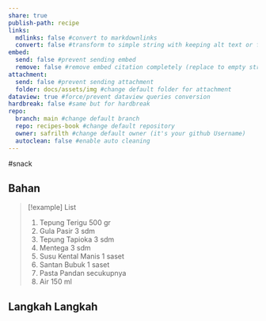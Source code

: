 ```yaml
---
share: true
publish-path: recipe
links:
  mdlinks: false #convert to markdownlinks 
  convert: false #transform to simple string with keeping alt text or file name/ title (it removes the  or []())
embed:
  send: false #prevent sending embed
  remove: false #remove embed citation completely (replace to empty string the ![[]] or ![]())
attachment: 
  send: false #prevent sending attachment
  folder: docs/assets/img #change default folder for attachment
dataview: true #force/prevent dataview queries conversion
hardbreak: false #same but for hardbreak
repo:
  branch: main #change default branch 
  repo: recipes-book #change default repository
  owner: safrilth #change default owner (it's your github Username)
  autoclean: false #enable auto cleaning
---
```

#snack 
## Bahan

> [!example] List
> 1. Tepung Terigu 500 gr
> 2. Gula Pasir 3 sdm
> 3. Tepung Tapioka 3 sdm
> 4. Mentega 3 sdm
> 5. Susu Kental Manis 1 saset
> 6. Santan Bubuk 1 saset
> 7. Pasta Pandan secukupnya
> 8. Air 150 ml

## Langkah Langkah

